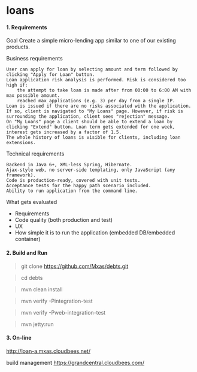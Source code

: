 ﻿loans
=====

#### 1. Requirements
Goal
Create a simple micro-lending app similar to one of our existing products.

Business requirements

    User can apply for loan by selecting amount and term followed by clicking "Apply for Loan" button.
    Loan application risk analysis is performed. Risk is considered too high if:
        the attempt to take loan is made after from 00:00 to 6:00 AM with max possible amount.
        reached max applications (e.g. 3) per day from a single IP.
    Loan is issued if there are no risks associated with the application. If so, client is navigated to "My Loans" page. However, if risk is surrounding the application, client sees "rejection" message.
    On "My Loans" page a client should be able to extend a loan by clicking "Extend" button. Loan term gets extended for one week, interest gets increased by a factor of 1.5.
    The whole history of loans is visible for clients, including loan extensions.

Technical requirements

    Backend in Java 6+, XML-less Spring, Hibernate.
    Ajax-style web, no server-side templating, only JavaScript (any framework).
    Code is production-ready, covered with unit tests.
    Acceptance tests for the happy path scenario included.
    Ability to run application from the command line.

What gets evaluated
- Requirements
- Code quality (both production and test)
- UX
- How simple it is to run the application (embedded DB/embedded container)


#### 2. Build and Run

> git clone https://github.com/Mxas/debts.git

> cd debts

> mvn clean install

> mvn verify -Pintegration-test

> mvn verify -Pweb-integration-test 

> mvn jetty:run


#### 3. On-line 

http://loan-a.mxas.cloudbees.net/

 build management
https://grandcentral.cloudbees.com/